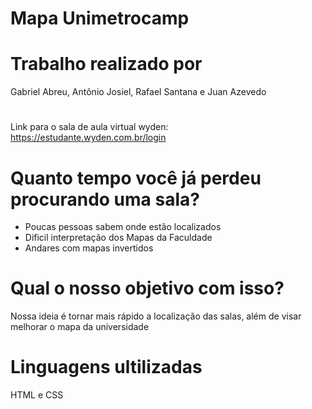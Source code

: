# Mapa Unimetrocamp

# Trabalho realizado por
Gabriel Abreu, Antônio Josiel, Rafael Santana e Juan Azevedo
#

Link para o sala de aula virtual wyden: https://estudante.wyden.com.br/login
#
# Quanto tempo você já perdeu procurando uma sala?
- Poucas pessoas sabem onde estão localizados
- Dificil interpretação dos Mapas da Faculdade
- Andares com mapas invertidos
#
# Qual o nosso objetivo com isso?
Nossa ideia é tornar mais rápido a localização das salas, além de visar melhorar o mapa da universidade
#
# Linguagens ultilizadas
HTML e CSS
